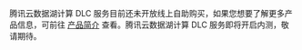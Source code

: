 腾讯云数据湖计算 DLC 服务目前还未开放线上自助购买，如果您想要了解更多产品信息，可前往 [产品简介](https://cloud.tencent.com/document/product/1342/50376) 查看。腾讯云数据湖计算 DLC 服务即将开启内测，敬请期待。
